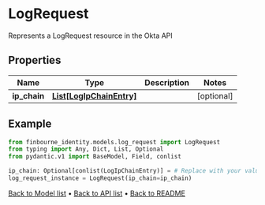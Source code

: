 # LogRequest

Represents a LogRequest resource in the Okta API
## Properties
Name | Type | Description | Notes
------------ | ------------- | ------------- | -------------
**ip_chain** | [**List[LogIpChainEntry]**](LogIpChainEntry.md) |  | [optional] 
## Example

```python
from finbourne_identity.models.log_request import LogRequest
from typing import Any, Dict, List, Optional
from pydantic.v1 import BaseModel, Field, conlist

ip_chain: Optional[conlist(LogIpChainEntry)] = # Replace with your value
log_request_instance = LogRequest(ip_chain=ip_chain)

```

[Back to Model list](../README.md#documentation-for-models) &#8226; [Back to API list](../README.md#documentation-for-api-endpoints) &#8226; [Back to README](../README.md)

